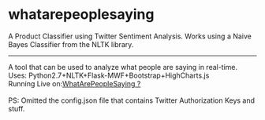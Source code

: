 # whatarepeoplesaying
A Product Classifier using Twitter Sentiment Analysis. Works using a Naive Bayes Classifier from the NLTK library.
_______
A tool that can be used to analyze what people are saying in real-time.
Uses: Python2.7+NLTK+Flask-MWF+Bootstrap+HighCharts.js
<br>Running Live on:<a href="http://whatarepeoplesaying.herokuapp.com/">WhatArePeopleSaying ?</a>
<br><br>
PS: Omitted the config.json file that contains Twitter Authorization Keys and stuff.
